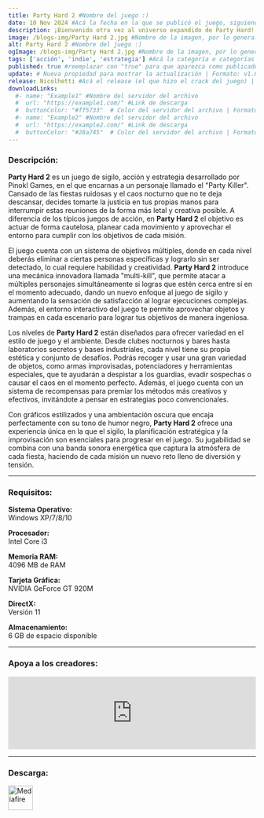 ```yaml
---
title: Party Hard 2 #Nombre del juego :)
date: 10 Nov 2024 #Acá la fecha en la que se publicó el juego, siguiendo este formato: Dia "30", Mes "Oct", Año "2024" = como debe quedar: 30 Oct 2024
description: ¡Bienvenido otra vez al universo expandido de Party Hard! Elije entre cientos de formas de lidiar con fiesteros ruidosos, destruye de paso un cartel de narcotráfico y salva a la Tierra de una invasión alienígena. ¡Que los pollos te acompañen! #Acá una mini descripción del juego
image: /blogs-img/Party Hard 2.jpg #Nombre de la imagen, por lo general es exactamente el mismo nombre que el juego excluyendo lo ":" (Dos puntos)
alt: Party Hard 2 #Nombre del juego :)
ogImage: /blogs-img/Party Hard 2.jpg #Nombre de la imagen, por lo general es exactamente el mismo nombre que el juego excluyendo lo ":" (Dos puntos)
tags: ['acción', 'indie', 'estrategia'] #Acá la categoría o categorías del juego, si es más de una se coloca en este formato: ['categoría1', 'categoría2']
published: true #reemplazar con "true" para que aparezca como publicado
update: # Nueva propiedad para mostrar la actualización | Formato: v1.0.0
release: Nicolhetti #Acá el release (el que hizo el crack del juego) | Formato: Nicolhetti
downloadLinks:
  #- name: "Example1" #Nombre del servidor del archivo
  #  url: "https://example1.com/" #Link de descarga
  #  buttonColor: "#ff5733"  # Color del servidor del archivo | Formato hexadecimal | MediaFire: #0171F0 | Buzzheavier: #FF6600 |
  #- name: "Example2" #Nombre del servidor del archivo
  #  url: "https://example2.com/" #Link de descarga
  #  buttonColor: "#28a745"  # Color del servidor del archivo | Formato hexadecimal | MediaFire: #0171F0 | Buzzheavier: #FF6600 |
---
```


<!--En VSCode seleccionando una palabra, por ejemplo: "Party Hard 2" y apretando Ctrl+F2 se seleccionan todas las palabras iguales-->

### Descripción:
**Party Hard 2** es un juego de sigilo, acción y estrategia desarrollado por Pinokl Games, en el que encarnas a un personaje llamado el "Party Killer". Cansado de las fiestas ruidosas y el caos nocturno que no te deja descansar, decides tomarte la justicia en tus propias manos para interrumpir estas reuniones de la forma más letal y creativa posible. A diferencia de los típicos juegos de acción, en **Party Hard 2** el objetivo es actuar de forma cautelosa, planear cada movimiento y aprovechar el entorno para cumplir con los objetivos de cada misión.

El juego cuenta con un sistema de objetivos múltiples, donde en cada nivel deberás eliminar a ciertas personas específicas y lograrlo sin ser detectado, lo cual requiere habilidad y creatividad. **Party Hard 2** introduce una mecánica innovadora llamada "multi-kill", que permite atacar a múltiples personajes simultáneamente si logras que estén cerca entre sí en el momento adecuado, dando un nuevo enfoque al juego de sigilo y aumentando la sensación de satisfacción al lograr ejecuciones complejas. Además, el entorno interactivo del juego te permite aprovechar objetos y trampas en cada escenario para lograr tus objetivos de manera ingeniosa.

Los niveles de **Party Hard 2** están diseñados para ofrecer variedad en el estilo de juego y el ambiente. Desde clubes nocturnos y bares hasta laboratorios secretos y bases industriales, cada nivel tiene su propia estética y conjunto de desafíos. Podrás recoger y usar una gran variedad de objetos, como armas improvisadas, potenciadores y herramientas especiales, que te ayudarán a despistar a los guardias, evadir sospechas o causar el caos en el momento perfecto. Además, el juego cuenta con un sistema de recompensas para premiar los métodos más creativos y efectivos, invitándote a pensar en estrategias poco convencionales.

Con gráficos estilizados y una ambientación oscura que encaja perfectamente con su tono de humor negro, **Party Hard 2** ofrece una experiencia única en la que el sigilo, la planificación estratégica y la improvisación son esenciales para progresar en el juego. Su jugabilidad se combina con una banda sonora energética que captura la atmósfera de cada fiesta, haciendo de cada misión un nuevo reto lleno de diversión y tensión.
<!--Prompt para Chat-GPT: Hazme una descripción para el juego "Party Hard 2" y cada que menciones "Party Hard 2" ponlo en negrita -->

---

### Requisitos:
**Sistema Operativo:**  
Windows XP/7/8/10

**Procesador:**  
Intel Core i3

**Memoria RAM:**  
4096 MB de RAM

**Tarjeta Gráfica:**  
NVIDIA GeForce GT 920M

**DirectX:**  
Versión 11

**Almacenamiento:**  
6 GB de espacio disponible

<!--Si falta o sobra un requisito se quita o se agrega manteniendo el mismo formato-->

---

### Apoya a los creadores:
<iframe src="https://store.steampowered.com/widget/572430/" frameborder="0" style="background-color: transparent; width: 100% !important; aspect-ratio: 646 / 190;"></iframe>

<!--Reemplazar los numeros (AppID) del juego (en este caso 2668510) por el numero (AppID) correspondiente con el juego a publicar-->
<!--El AppID se encuentra en la URL del Juego en Steam-->

---

### Descarga:

[<img src="https://gist.github.com/cxmeel/0dbc95191f239b631c3874f4ccf114e2/raw/download.svg" alt="Mediafire" height="50" />](https://www.mediafire.com/file/lldylf3z07k2eq3/Party_Hard_2.zip/file)

<!-- # se debe reemplazar por el link de descarga-->

<!--NOMBRE-DEL-SERVICIO se debe reemplazar por el servicio donde está subido el juego-->